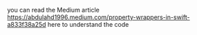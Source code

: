 
you can read the Medium article https://abdulahd1996.medium.com/property-wrappers-in-swift-a833f38a25d here to understand the code 
